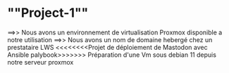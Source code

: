 # ""Project-1""
==>> Nous avons un environnement de virtualisation Proxmox disponible a notre utilisation 
==>> Nous avons un nom de domaine hebergé chez un prestataire LWS
<<<<<<<<Projet de déploiement de Mastodon avec Ansible palybook>>>>>>>
Préparation d'une Vm sous debian 11 depuis notre serveur proxmox
